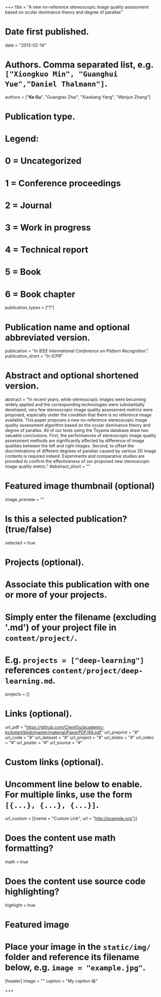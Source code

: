 +++
title = "A new no-reference stereoscopic image quality assessment based on ocular dominance theory and degree of parallax"

# Date first published.
date = "2013-02-14"

# Authors. Comma separated list, e.g. `["Xiongkuo Min", "Guanghui Yue","Daniel Thalmann"]`.
authors = ["**Ke Gu**", "Guangtao Zhai", "Xiaokang Yang", "Wenjun Zhang"]
# Publication type.
# Legend:
# 0 = Uncategorized
# 1 = Conference proceedings
# 2 = Journal
# 3 = Work in progress
# 4 = Technical report
# 5 = Book
# 6 = Book chapter
publication_types = ["1"]

# Publication name and optional abbreviated version.
publication = "In *IEEE International Conference on Pattern Recognition*."
publication_short = "In *ICPR*"

# Abstract and optional shortened version.
abstract = "In recent years, while stereoscopic images were becoming widely applied and the corresponding technologies were substantially developed, very few stereoscopic image quality assessment metrics were proposed, especially under the condition that there is no reference image available. This paper proposes a new no-reference stereoscopic image quality assessment algorithm based on the ocular dominance theory and degree of parallax. All of our tests using the Toyama database draw two valuable conclusions. First, the performances of stereoscopic image quality assessment methods are significantly affected by difference of image qualities between the left and right images. Second, to offset the discriminations of different degrees of parallax caused by various 3D image contents is required indeed. Experiments and comparative studies are provided to confirm the effectiveness of our proposed new stereoscopic image quality metric."
#abstract_short = ""

# Featured image thumbnail (optional)
image_preview = ""

# Is this a selected publication? (true/false)
selected = true

# Projects (optional).
#   Associate this publication with one or more of your projects.
#   Simply enter the filename (excluding '.md') of your project file in `content/project/`.
#   E.g. `projects = ["deep-learning"]` references `content/project/deep-learning.md`.
projects = []

# Links (optional).
url_pdf = "https://github.com/ClientGu/academic-kickstart/blob/master/material/PaperPDF/69.pdf"
url_preprint = "#"
url_code = "#"
url_dataset = "#"
url_project = "#"
url_slides = "#"
url_video = "#"
url_poster = "#"
url_source = "#"

# Custom links (optional).
#   Uncomment line below to enable. For multiple links, use the form `[{...}, {...}, {...}]`.
 url_custom = [{name = "Custom Link", url = "http://example.org"}]

# Does the content use math formatting?
math = true

# Does the content use source code highlighting?
highlight = true

# Featured image
# Place your image in the `static/img/` folder and reference its filename below, e.g. `image = "example.jpg"`.
[header]
image = ""
caption = "My caption 😄"

+++
